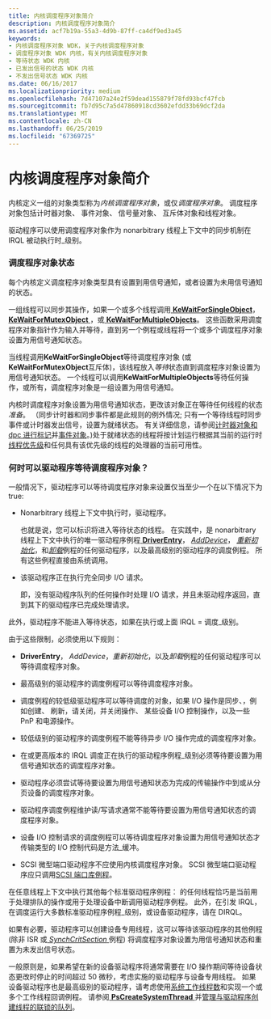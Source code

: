 ```yaml
---
title: 内核调度程序对象简介
description: 内核调度程序对象简介
ms.assetid: acf7b19a-55a3-4d9b-87ff-ca4df9ed3a45
keywords:
- 内核调度程序对象 WDK，关于内核调度程序对象
- 调度程序对象 WDK 内核，有关内核调度程序对象
- 等待状态 WDK 内核
- 已发出信号的状态 WDK 内核
- 不发出信号状态 WDK 内核
ms.date: 06/16/2017
ms.localizationpriority: medium
ms.openlocfilehash: 7d47107a24e2f59dead155879f78fd93bcf47fcb
ms.sourcegitcommit: fb7d95c7a5d47860918cd3602efdd33b69dcf2da
ms.translationtype: MT
ms.contentlocale: zh-CN
ms.lasthandoff: 06/25/2019
ms.locfileid: "67369725"
---
```

# <a name="introduction-to-kernel-dispatcher-objects"></a>内核调度程序对象简介





内核定义一组的对象类型称为*内核调度程序对象*，或仅*调度程序对象*。 调度程序对象包括计时器对象、 事件对象、 信号量对象、 互斥体对象和线程对象。

驱动程序可以使用调度程序对象作为 nonarbitrary 线程上下文中的同步机制在 IRQL 被动执行时\_级别。

### <a name="dispatcher-object-states"></a>调度程序对象状态

每个内核定义调度程序对象类型具有设置到用信号通知，或者设置为未用信号通知的状态。

一组线程可以同步其操作，如果一个或多个线程调用[ **KeWaitForSingleObject**](https://docs.microsoft.com/windows-hardware/drivers/ddi/content/wdm/nf-wdm-kewaitforsingleobject)， [ **KeWaitForMutexObject** ](https://msdn.microsoft.com/library/windows/hardware/ff553344)，或[ **KeWaitForMultipleObjects**](https://docs.microsoft.com/windows-hardware/drivers/ddi/content/wdm/nf-wdm-kewaitformultipleobjects)。 这些函数采用调度程序对象指针作为输入并等待，直到另一个例程或线程将一个或多个调度程序对象设置为用信号通知状态。

当线程调用**KeWaitForSingleObject**等待调度程序对象 (或**KeWaitForMutexObject**互斥体)，该线程放入*等待*状态直到调度程序对象设置为用信号通知状态。 一个线程可以调用**KeWaitForMultipleObjects**等待任何操作，或所有，调度程序对象是一组设置为用信号通知。

内核时调度程序对象设置为用信号通知状态，更改该对象正在等待任何线程的状态*准备*。 （同步计时器和同步事件都是此规则的例外情况; 只有一个等待线程时同步事件或计时器发出信号，设置为就绪状态。 有关详细信息，请参阅[计时器对象和 dpc 进行标记](timer-objects-and-dpcs.md)并[事件对象](event-objects.md)。)处于就绪状态的线程将按计划运行根据其当前的运行时[线程优先级](thread-priorities.md)和任何具有该优先级的线程的处理器的当前可用性。

### <a name="when-can-drivers-wait-for-dispatcher-objects"></a>何时可以驱动程序等待调度程序对象？

一般情况下，驱动程序可以等待调度程序对象来设置仅当至少一个在以下情况下为 true:

-   Nonarbitrary 线程上下文中执行时，驱动程序。

    也就是说，您可以标识将进入等待状态的线程。 在实践中，是 nonarbitrary 线程上下文中执行的唯一驱动程序例程[ **DriverEntry**](https://docs.microsoft.com/windows-hardware/drivers/ddi/content/wdm/nc-wdm-driver_initialize)， [ *AddDevice*](https://docs.microsoft.com/windows-hardware/drivers/ddi/content/wdm/nc-wdm-driver_add_device)， [*重新初始化*](https://docs.microsoft.com/windows-hardware/drivers/ddi/content/ntddk/nc-ntddk-driver_reinitialize)，和[*卸载*](https://docs.microsoft.com/windows-hardware/drivers/ddi/content/wdm/nc-wdm-driver_unload)例程的任何驱动程序，以及最高级别的驱动程序的调度例程。 所有这些例程直接由系统调用。

-   该驱动程序正在执行完全同步 I/O 请求。

    即，没有驱动程序队列的任何操作时处理 I/O 请求，并且未驱动程序返回，直到其下的驱动程序已完成处理请求。

此外，驱动程序不能进入等待状态，如果在执行或上面 IRQL = 调度\_级别。

由于这些限制，必须使用以下规则：

-   **DriverEntry**， *AddDevice*，*重新初始化*，以及*卸载*例程的任何驱动程序可以等待调度程序对象。

-   最高级别的驱动程序的调度例程可以等待调度程序对象。

-   调度例程的较低级驱动程序可以等待调度的对象，如果 I/O 操作是同步、，例如创建、 刷新，请关闭，并关闭操作、 某些设备 I/O 控制操作，以及一些 PnP 和电源操作。

-   较低级别的驱动程序的调度例程不能等待异步 I/O 操作完成的调度程序对象。

-   在或更高版本的 IRQL 调度正在执行的驱动程序例程\_级别必须等待要设置为用信号通知状态的调度程序对象。

-   驱动程序必须尝试等待要设置为用信号通知状态为完成的传输操作中到或从分页设备的调度程序对象。

-   驱动程序调度例程维护读/写请求通常不能等待要设置为用信号通知状态的调度程序对象。

-   设备 I/O 控制请求的调度例程可以等待调度程序对象设置为用信号通知状态才传输类型的 I/O 控制代码是方法\_缓冲。

-   SCSI 微型端口驱动程序不应使用内核调度程序对象。 SCSI 微型端口驱动程序应只调用[SCSI 端口库例程](https://docs.microsoft.com/windows-hardware/drivers/ddi/content/index)。

在任意线程上下文中执行其他每个标准驱动程序例程： 的任何线程恰巧是当前用于处理排队的操作或用于处理设备中断调用驱动程序例程。 此外，在引发 IRQL，在调度运行大多数标准驱动程序例程\_级别，或设备驱动程序，请在 DIRQL。

如果有必要，驱动程序可以创建设备专用线程，这可以等待该驱动程序的其他例程 (除非 ISR 或[ *SynchCritSection* ](https://docs.microsoft.com/windows-hardware/drivers/ddi/content/wdm/nc-wdm-ksynchronize_routine)例程) 将调度程序对象设置为用信号通知状态和重置为未发出信号状态。

一般原则是，如果希望在新的设备驱动程序将通常需要在 I/O 操作期间等待设备状态更改时停止的时间超过 50 微秒，考虑实施的驱动程序与设备专用线程。 如果设备驱动程序也是最高级别的驱动程序，请考虑使用[系统工作线程数](system-worker-threads.md)和实现一个或多个工作线程回调例程。 请参阅[ **PsCreateSystemThread** ](https://docs.microsoft.com/windows-hardware/drivers/ddi/content/wdm/nf-wdm-pscreatesystemthread)并[管理与驱动程序创建线程的联锁的队列](managing-interlocked-queues-with-a-driver-created-thread.md)。

 

 




